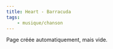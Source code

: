 ```yaml
---
title: Heart - Barracuda
tags:
    - musique/chanson
---
```


Page créée automatiquement, mais vide.
